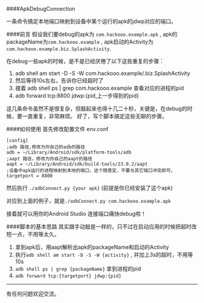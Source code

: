####ApkDebugConnection

一条命令搞定本地端口映射到设备中某个运行的apk的jdwp对应的端口。

####前言
假设我们要debug的apk为 `com.hackooo.example.apk` , 
apk的packageName为`com.hackooo.example` ,
apk启动的Activity为`com.hackooo.example.biz.SplashActivity`.

在debug一些apk的时候，是不是已经厌倦了以下这些重复的步骤：

1. adb shell am start -D -S -W com.hackooo.example/.biz.SplashActivity
2. 然后等待10s左右，告诉你已经超时了
3. 接着 adb shell ps | grep com.hackooo.example 查看对应的进程的pid
4. adb forward tcp:8800 jdwp:{pid,上一步得到的pid}

这几条命令虽然不是很复杂，但敲起来也得十几二十秒，关键是，在debug的时候，要一直重复，非常麻烦。
好了，写个脚本搞定这些无聊的步骤。

####如何使用
首先修改配置文件 env.conf
```
[config]
;adb 路径,修改为你自己的adb的路径
adb = ~/Library/Android/sdk/platform-tools/adb
;aapt 路径，修改为你自己的aapt的路径
aapt = ~/Library/Android/sdk/build-tools/23.0.2/aapt
;设备中apk运行的进程映射到本地的端口，这个随意定，不要与其它端口冲突即可。
targetport = 8800

```
然后执行 `./adbConnect.py {your apk}` (前提是你已经安装了这个apk)

对应到上面的例子，就是`./adbConnect.py com.hackooo.example.apk`

接着就可以用你的Android Studio 连接端口痛快debug啦！

####脚本的基本思路
其实跟手动敲是一样的，只不过在启动应用的时候把超时改短一点，不用等太久。

1. 拿到apk后，用aapt解析出apk的packageName和启动的Activity
2. 执行`adb shell am start -D -S -W {activity}`  , 并加上3s的超时，不用等10s
3. `adb shell ps | grep {packageName}` 拿到进程的pid
4. `adb forward tcp:{targetport} jdwp:{pid}`

---
有任何问题欢迎交流。
